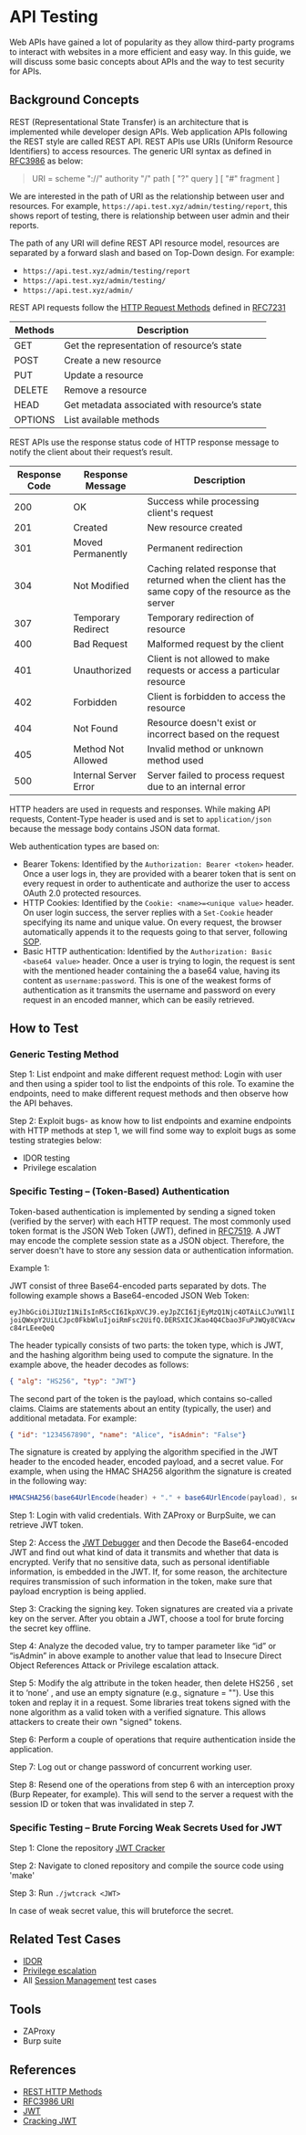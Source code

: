 # API Testing

Web APIs have gained a lot of popularity as they allow third-party programs to interact with websites in a more efficient and easy way. In this guide, we will discuss some basic concepts about APIs and the way to test security for APIs.

## Background Concepts

REST (Representational State Transfer) is an architecture that is implemented while developer design APIs.
Web application APIs following the REST style are called REST API.
REST APIs use URIs (Uniform Resource Identifiers) to access resources. The generic URI syntax as defined in [RFC3986](https://tools.ietf.org/html/rfc3986) as below:

> URI = scheme "://" authority "/" path [ "?" query ] [ "#" fragment ]

We are interested in the path of URI as the relationship between user and resources.
For example, `https://api.test.xyz/admin/testing/report`, this shows report of testing, there is relationship between user admin and their reports.

The path of any URI will define REST API resource model, resources are separated by a forward slash and based on Top-Down design.
For example:

- `https://api.test.xyz/admin/testing/report`
- `https://api.test.xyz/admin/testing/`
- `https://api.test.xyz/admin/`

REST API requests follow the [HTTP Request Methods](https://tools.ietf.org/html/rfc7231#section-4) defined in [RFC7231](https://tools.ietf.org/html/rfc7231)

| Methods | Description                                   |
|---------|-----------------------------------------------|
| GET     | Get the representation of resource’s state    |
| POST    | Create a new resource                         |
| PUT     | Update a resource                             |
| DELETE  | Remove a resource                             |
| HEAD    | Get metadata associated with resource’s state |
| OPTIONS | List available methods                        |

REST APIs use the response status code of HTTP response message to notify the client about their request’s result.

| Response Code | Response Message      | Description                                                                                            |
|---------------|-----------------------|--------------------------------------------------------------------------------------------------------|
| 200           | OK                    | Success while processing client's request                                                              |
| 201           | Created               | New resource created                                                                                   |
| 301           | Moved Permanently     | Permanent redirection                                                                                  |
| 304           | Not Modified          | Caching related response that returned when the client has the same copy of the resource as the server |
| 307           | Temporary Redirect    | Temporary redirection of resource                                                                      |
| 400           | Bad Request           | Malformed request by the client                                                                        |
| 401           | Unauthorized          | Client is not allowed to make requests or access a particular resource                                 |
| 402           | Forbidden             | Client is forbidden to access the resource                                                             |
| 404           | Not Found             | Resource doesn't exist or incorrect based on the request                                               |
| 405           | Method Not Allowed    | Invalid method or unknown method used                                                                  |
| 500           | Internal Server Error | Server failed to process request due to an internal error                                              |

HTTP headers are used in requests and responses.
While making API requests, Content-Type header is used and is set to `application/json` because the message body contains JSON data format.

Web authentication types are based on:

- Bearer Tokens: Identified by the `Authorization: Bearer <token>` header. Once a user logs in, they are provided with a bearer token that is sent on every request in order to authenticate and authorize the user to access OAuth 2.0 protected resources.
- HTTP Cookies: Identified by the `Cookie: <name>=<unique value>` header. On user login success, the server replies with a `Set-Cookie` header specifying its name and unique value. On every request, the browser automatically appends it to the requests going to that server, following [SOP](https://developer.mozilla.org/en-US/docs/Web/Security/Same-origin_policy).
- Basic HTTP authentication: Identified by the `Authorization: Basic <base64 value>` header. Once a user is trying to login, the request is sent with the mentioned header containing the a base64 value, having its content as `username:password`. This is one of the weakest forms of authentication as it transmits the username and password on every request in an encoded manner, which can be easily retrieved.

## How to Test

### Generic Testing Method

Step 1: List endpoint and make different request method: Login with user and then using a spider tool to list the endpoints of this role.
To examine the endpoints, need to make different request methods and then observe how the API behaves.

Step 2: Exploit bugs- as know how to list endpoints and examine endpoints with HTTP methods at step 1, we will find some way to exploit bugs as some testing strategies below:

- IDOR testing
- Privilege escalation

### Specific Testing – (Token-Based) Authentication

Token-based authentication is implemented by sending a signed token (verified by the server) with each HTTP request.
The most commonly used token format is the JSON Web Token (JWT), defined in [RFC7519](https://tools.ietf.org/html/rfc7519).
A JWT may encode the complete session state as a JSON object.
Therefore, the server doesn't have to store any session data or authentication information.

Example 1:

JWT consist of three Base64-encoded parts separated by dots. The following example shows a Base64-encoded JSON Web Token:

`eyJhbGciOiJIUzI1NiIsInR5cCI6IkpXVCJ9.eyJpZCI6IjEyMzQ1Njc4OTAiLCJuYW1lIjoiQWxpY2UiLCJpc0FkbWluIjoiRmFsc2UifQ.DERSXICJKao4Q4Cbao3FuPJWQy8CVAcwc84rLEeeQeQ`

The header typically consists of two parts: the token type, which is JWT, and the hashing algorithm being used to compute the signature. In the example above, the header decodes as follows:

```json
{ "alg": "HS256", "typ": "JWT"}
```

The second part of the token is the payload, which contains so-called claims. Claims are statements about an entity (typically, the user) and additional metadata.
For example:

```json
{ "id": "1234567890", "name": "Alice", "isAdmin": "False"}
```

The signature is created by applying the algorithm specified in the JWT header to the encoded header, encoded payload, and a secret value. For example, when using the HMAC SHA256 algorithm the signature is created in the following way:

```c#
HMACSHA256(base64UrlEncode(header) + "." + base64UrlEncode(payload), secret)
```

Step 1: Login with valid credentials. With ZAProxy or BurpSuite, we can retrieve JWT token.

Step 2: Access the [JWT Debugger](https://jwt.io/#debugger) and then Decode the Base64-encoded JWT and find out what kind of data it transmits and whether that data is encrypted.
Verify that no sensitive data, such as personal identifiable information, is embedded in the JWT.
If, for some reason, the architecture requires transmission of such information in the token, make sure that payload encryption is being applied.

Step 3: Cracking the signing key. Token signatures are created via a private key on the server.
After you obtain a JWT, choose a tool for brute forcing the secret key offline.

Step 4: Analyze the decoded value, try to tamper parameter like “id” or “isAdmin” in above example to another value that lead to Insecure Direct Object References Attack or Privilege escalation attack.

Step 5: Modify the alg attribute in the token header, then delete HS256 , set it to ‘none’ , and use an empty signature (e.g., signature = ""). Use this token and replay it in a request.
Some libraries treat tokens signed with the none algorithm as a valid token with a verified signature.
This allows attackers to create their own "signed" tokens.

Step 6: Perform a couple of operations that require authentication inside the application.

Step 7: Log out or change password of concurrent working user.

Step 8: Resend one of the operations from step 6 with an interception proxy (Burp Repeater, for example). This will send to the server a request with the session ID or token that was invalidated in step 7.

### Specific Testing – Brute Forcing Weak Secrets Used for JWT

Step 1: Clone the repository [JWT Cracker](https://github.com/brendan-rius/c-jwt-cracker)

Step 2: Navigate to cloned repository and compile the source code using 'make'

Step 3: Run `./jwtcrack <JWT>`

In case of weak secret value, this will bruteforce the secret.
  
## Related Test Cases

- [IDOR](https://github.com/OWASP/OWASP-Testing-Guide-v5/blob/master/document/4_Web_Application_Security_Testing/4.6_Authorization_Testing/4.6.4_Testing_for_Insecure_Direct_Object_References_OTG-AUTHZ-004.md)
- [Privilege escalation](https://github.com/OWASP/OWASP-Testing-Guide-v5/blob/master/document/4_Web_Application_Security_Testing/4.6_Authorization_Testing/4.6.3_Testing_for_Privilege_Escalation_OTG-AUTHZ-003.md)
- All [Session Management](https://github.com/OWASP/OWASP-Testing-Guide-v5/tree/master/document/4_Web_Application_Security_Testing/4.7_Session_Management_Testing) test cases

## Tools

- ZAProxy
- Burp suite

## References

- [REST HTTP Methods](https://restfulapi.net/http-methods/)
- [RFC3986 URI](https://tools.ietf.org/html/rfc3986)
- [JWT](https://jwt.io/)
- [Cracking JWT](https://www.sjoerdlangkemper.nl/2016/09/28/attacking-jwt-authentication/)
